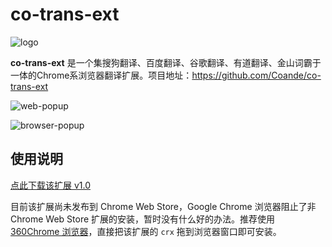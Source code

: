 # co-trans-ext
![logo](https://i.loli.net/2019/04/22/5cbd80f8da40b.png)

**co-trans-ext** 是一个集搜狗翻译、百度翻译、谷歌翻译、有道翻译、金山词霸于一体的Chrome系浏览器翻译扩展。项目地址：https://github.com/Coande/co-trans-ext


![web-popup](https://i.loli.net/2019/04/22/5cbd53632042a.gif)

![browser-popup](https://i.loli.net/2019/04/22/5cbd536355514.gif)

## 使用说明

[点此下载该扩展 v1.0](https://github.com/Coande/co-trans-ext/releases/download/v1.0/co-trans-ext.crx)

目前该扩展尚未发布到 Chrome Web Store，Google Chrome 浏览器阻止了非 Chrome Web Store 扩展的安装，暂时没有什么好的办法。推荐使用 [360Chrome 浏览器](https://browser.360.cn/ee/)，直接把该扩展的 `crx` 拖到浏览器窗口即可安装。